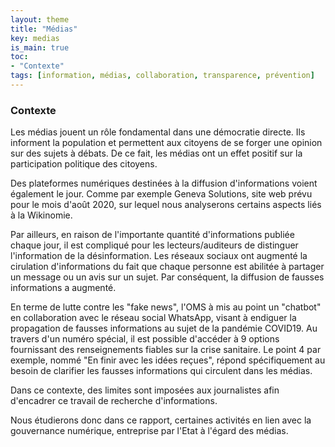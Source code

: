 ```yaml
---
layout: theme
title: "Médias"
key: medias
is_main: true
toc:
- "Contexte"
tags: [information, médias, collaboration, transparence, prévention]
---
```


### Contexte

Les médias jouent un rôle fondamental dans une démocratie directe. 
Ils informent la population et permettent aux citoyens de se forger une opinion sur des sujets à débats. 
De ce fait, les médias ont un effet positif sur la participation politique des citoyens.

Des plateformes numériques destinées à la diffusion d'informations voient également le jour. 
Comme par exemple Geneva Solutions, site web prévu pour le mois d'août 2020, sur lequel nous analyserons certains aspects liés à la Wikinomie.

Par ailleurs, en raison de l'importante quantité d'informations publiée chaque jour, il est compliqué pour les lecteurs/auditeurs de distinguer l'information de la désinformation.
Les réseaux sociaux ont augmenté la cirulation d'informations du fait que chaque personne est abilitée à partager un message ou un avis sur un sujet. 
Par conséquent, la diffusion de fausses informations a augmenté.

En terme de lutte contre les "fake news", l'OMS à mis au point un "chatbot" en collaboration avec le réseau social WhatsApp, visant à endiguer la propagation de fausses informations au sujet de la pandémie COVID19.
Au travers d'un numéro spécial, il est possible d'accéder à 9 options fournissant des renseignements fiables sur la crise sanitaire. Le point 4 par exemple, nommé "En finir avec les idées reçues", répond spécifiquement au besoin de clarifier les fausses informations qui  circulent dans les médias. 

Dans ce contexte, des limites sont imposées aux journalistes afin d'encadrer ce travail de recherche d'informations.

Nous étudierons donc dans ce rapport, certaines activités en lien avec la gouvernance numérique, entreprise par l'Etat à l'égard des médias.